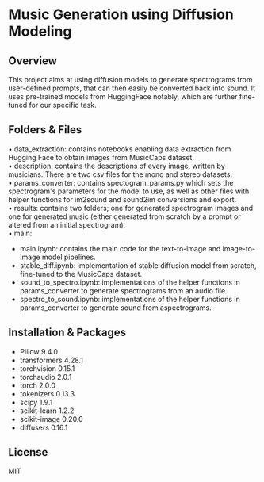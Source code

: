 # Music Generation using Diffusion Modeling

## Overview

This project aims at using diffusion models to generate spectrograms from user-defined prompts, that can then easily be converted back into sound. It uses pre-trained models from HuggingFace notably, which are further fine-tuned for our specific task. 

## Folders & Files

• data_extraction: contains notebooks enabling data extraction from Hugging Face to obtain images from MusicCaps dataset.  <br />
• description: contains the descriptions of every image, written by musicians. There are two csv files for the mono and stereo datasets.  <br />
• params_converter: contains spectogram_params.py which sets the spectrogram's parameters for the model to use, as well as other files with helper functions for im2sound and sound2im conversions and export.  <br />
• results: contains two folders; one for generated spectrogram images and one for generated music (either generated from scratch by a prompt or altered from an initial spectrogram).  <br />
• main:
  - main.ipynb: contains the main code for the text-to-image and image-to-image model pipelines.
  - stable_diff.ipynb: implementation of stable diffusion model from scratch, fine-tuned to the MusicCaps dataset.
  - sound_to_spectro.ipynb: implementations of the helper functions in params_converter to generate spectrograms from an audio file.
  - spectro_to_sound.ipynb: implementations of the helper functions in params_converter to generate sound from aspectrograms.
  

## Installation & Packages

-  Pillow 9.4.0
-  transformers 4.28.1
-  torchvision 0.15.1
-  torchaudio 2.0.1
-  torch 2.0.0
-  tokenizers 0.13.3
-  scipy 1.9.1
-  scikit-learn 1.2.2
-  scikit-image 0.20.0
-  diffusers 0.16.1

## License

MIT
